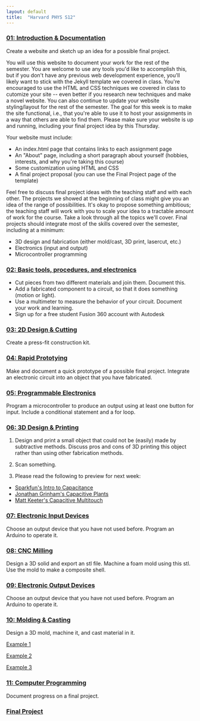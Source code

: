 ```yaml
---
layout: default
title:  "Harvard PHYS S12"
---
```


### [01: Introduction & Documentation](https://kem406.github.io/PHYS-S12/01/)

Create a website and sketch up an idea for a possible final project.

You will use this website to document your work for the rest of the semester. You are welcome to use any tools you'd like to accomplish this, but if you don't have any previous web development experience, you'll likely want to stick with the Jekyll template we covered in class. You're encouraged to use the HTML and CSS techniques we covered in class to cutomize your site -- even better if you research new techniques and make a novel website. You can also continue to update your website styling/layout for the rest of the semester. The goal for this week is to make the site functional, i.e., that you're able to use it to host your assignments in a way that others are able to find them. Please make sure your website is up and running, including your final project idea by this Thursday.

Your website must include:

- An index.html page that contains links to each assignment page
- An "About" page, including a short paragraph about yourself (hobbies, interests, and why you're taking this course)
- Some customization using HTML and CSS
- A final project proposal (you can use the Final Project page of the template)

Feel free to discuss final project ideas with the teaching staff and with each other. The projects we showed at the beginning of class might give you an idea of the range of possibilities. It's okay to propose something ambitious; the teaching staff will work with you to scale your idea to a tractable amount of work for the course. Take a look through all the topics we'll cover. Final projects should integrate most of the skills covered over the semester, including at a minimum:

- 3D design and fabrication (either mold/cast, 3D print, lasercut, etc.)
- Electronics (input and output)
- Microcontroller programming

### [02: Basic tools, procedures, and electronics](https://kem406.github.io/PHYS-S12/02/)

- Cut pieces from two different materials and join them. Document this.
- Add a fabricated component to a circuit, so that it does something (motion or light).
- Use a multimeter to measure the behavior of your circuit. Document your work and learning.
- Sign up for a free student Fusion 360 account with Autodesk

### [03: 2D Design & Cutting](https://kem406.github.io/PHYS-S12/03/)

Create a press-fit construction kit.

### [04: Rapid Prototying](https://kem406.github.io/PHYS-S12/04/)

Make and document a quick prototype of a possible final project. Integrate an electronic circuit into an object that you have fabricated.

### [05: Programmable Electronics](https://kem406.github.io/PHYS-S12/05/)

Program a microcontroller to produce an output using at least one button for input. Include a conditional statement and a for loop.

### [06: 3D Design & Printing](https://kem406.github.io/PHYS-S12/06/)

1. Design and print a small object that could not be (easily) made by subtractive methods. Discuss pros and cons of 3D printing this object rather than using other fabrication methods.

2. Scan something.

3. Please read the following to preview for next week:

- [Sparkfun's Intro to Capacitance](https://learn.sparkfun.com/tutorials/capacitors/all)
- [Jonathan Grinham's Capacitive Plants](http://fab.cba.mit.edu/classes/863.13/people/Jonathan_Grinham/index.html)
- [Matt Keeter's Capacitive Multitouch](http://fab.cba.mit.edu/classes/863.11/people/matthew.keeter/multitouch/index.html)

### [07: Electronic Input Devices](https://kem406.github.io/PHYS-S12/07/)

Choose an output device that you have not used before. Program an Arduino to operate it.

### [08: CNC Milling](https://kem406.github.io/PHYS-S12/08/)

Design a 3D solid and export an stl file.
Machine a foam mold using this stl.
Use the mold to make a composite shell.

### [09: Electronic Output Devices](https://kem406.github.io/PHYS-S12/09/)

Choose an output device that you have not used before. Program an Arduino to operate it.

### [10: Molding & Casting](https://kem406.github.io/PHYS-S12/10/)

Design a 3D mold, machine it, and cast material in it.

[Example 1](https://nathanmelenbrink.github.io/intro-dig-fab/10_casting/index.html)

[Example 2](https://nathanmelenbrink.github.io/intro-dig-fab/10_casting/index.html)

[Example 3](https://nathanmelenbrink.github.io/intro-dig-fab/10_casting/index.html)

### [11: Computer Programming](https://kem406.github.io/PHYS-S12/11/)

Document progress on a final project.

### [Final Project](https://kem406.github.io/PHYS-S12/12/)
